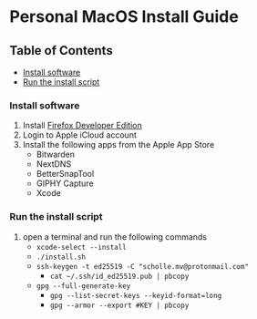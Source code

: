 # Personal MacOS Install Guide

## Table of Contents

- [Install software](#install-software)
- [Run the install script](#run-the-install-script)

### Install software

1. Install [Firefox Developer Edition](https://www.mozilla.org/en-US/firefox/developer/)
1. Login to Apple iCloud account
1. Install the following apps from the Apple App Store
    - Bitwarden
    - NextDNS
    - BetterSnapTool
    - GIPHY Capture
    - Xcode

### Run the install script

1. open a terminal and run the following commands
    - ```xcode-select --install```
    - ```./install.sh```
    - ```ssh-keygen -t ed25519 -C "scholle.mv@protonmail.com"```
        - ```cat ~/.ssh/id_ed25519.pub | pbcopy```
    - ```gpg --full-generate-key```
        - ```gpg --list-secret-keys --keyid-format=long```
        - ```gpg --armor --export #KEY | pbcopy```

